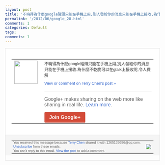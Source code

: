 ```yaml
---
layout: post
title: '不曉得為什麼google碰頭只能在手機上用,別人發給你的消息只能在手機上接收,為什...'
permalink: '/2012/06/google_28.html'
comments: 1
categories: Default
tags: 
comments: 1
---
```

<div style="border:solid 1px #dfdfdf;color:#686868;font:13px Arial"><div style="background-color:#fff;padding:20px;"><table cellpadding="0" cellspacing="0"><tr><td style="padding-right:15px;vertical-align:top"><a href="https://plus.google.com/_/notifications/ngemlink?&amp;emid=CLCquerK8LACFXOL7AodRnoAAA&amp;path=%2F108643996575278738906&amp;dt=1340874517536"><img height="75" src="https://lh3.googleusercontent.com/-KKRGTyJ5Bl0/AAAAAAAAAAI/AAAAAAAAEEY/jllxqER5dCk/s75-c-k-a/photo.jpg" style="border:solid 1px #cccccc;" width="75"/></a></td><td style="width:578px;color:#333;font:13px Arial;vertical-align:top;"><div style="padding-bottom:10px">不曉得為什麼google碰頭只能在手機上<wbr/>用,別人發給你的消息只能在手機上接收,為<wbr/>什麼不乾脆可以在gtalk上接收呢,令人<wbr/>費解</div><a href="https://plus.google.com/_/notifications/ngemlink?&amp;emid=CLCquerK8LACFXOL7AodRnoAAA&amp;path=%2F108643996575278738906%2Fposts%2FRKEyWRKW55H%3Fgpinv%3DAMIXal_f5BOuk5JwdskT5mq9FBuOMd0x8MVwPDL9i-6EuxHDJexmMUi45jHhNdXr1EVYLReG3lRU243roOPs9V8ukY_YcU3f5VTdg-mSDaUlFsOTOrFHFP4&amp;dt=1340874517536" style="color:#3366CC;text-decoration:none;">View or comment on Terry Chen's post »</a><div style="margin-top:20px;border-top:solid 1px #dfdfdf"><div style="padding:15px 0;color:#686868;font:16px Arial;">Google+ makes sharing on the web more like sharing in real life. <a href="http://www.google.com/+/learnmore/" style="color:#3366CC;text-decoration:none;">Learn more</a>.</div><a href="https://plus.google.com/_/notifications/ngemlink?&amp;emid=CLCquerK8LACFXOL7AodRnoAAA&amp;path=%2F%3Fgpinv%3DAMIXal_f5BOuk5JwdskT5mq9FBuOMd0x8MVwPDL9i-6EuxHDJexmMUi45jHhNdXr1EVYLReG3lRU243roOPs9V8ukY_YcU3f5VTdg-mSDaUlFsOTOrFHFP4&amp;dt=1340874517536" style="display:inline-block;padding:7px 15px;background-color:#d44b38; color:#fff;font-size:16px; font-weight:bold;border-radius:2px;-webkit-border-radius:2px; -moz-border-radius:2px;border:solid 1px #c43b28; white-space:nowrap;text-decoration:none">Join Google+</a></div></td></tr></table></div><div style="border-top:solid 1px #dfdfdf;padding:0 20px; background-color:#f5f5f5"><table cellpadding="0" cellspacing="0" style="height:50px"><tbody><tr><td style="vertical-align:middle;width:100%; color:#636363;font:11px Arial; line-height:120%">You received this message because <a href="https://plus.google.com/_/notifications/ngemlink?&amp;emid=CLCquerK8LACFXOL7AodRnoAAA&amp;path=%2F108643996575278738906%3Fgpinv%3DAMIXal_f5BOuk5JwdskT5mq9FBuOMd0x8MVwPDL9i-6EuxHDJexmMUi45jHhNdXr1EVYLReG3lRU243roOPs9V8ukY_YcU3f5VTdg-mSDaUlFsOTOrFHFP4&amp;dt=1340874517536" style="color:#3366CC;text-decoration:none;">Terry Chen</a> shared it with 1265133686@qq.com. <a href="https://plus.google.com/_/notifications/ngemlink?&amp;emid=CLCquerK8LACFXOL7AodRnoAAA&amp;path=%2F_%2Fnonplus%2Femailsettings%3Fgpinv%3DAMIXal_f5BOuk5JwdskT5mq9FBuOMd0x8MVwPDL9i-6EuxHDJexmMUi45jHhNdXr1EVYLReG3lRU243roOPs9V8ukY_YcU3f5VTdg-mSDaUlFsOTOrFHFP4%26est%3DADH5u8VzenQ-MGJoj546e56-kZggnpmmwzZ9oU32wx1jM5WKqeKVpd92RCRgNLHg7uBDlsy-LUCn1TuNyD6PvdSWz27vjFm3EmqTW02TK_fS2tmheOg57qCuIWIVTivGphMHn36-cKem&amp;dt=1340874517536" style="color:#3366CC;text-decoration:none;">Unsubscribe</a> from these emails.<br/>You can't reply to this email. <a href="https://plus.google.com/_/notifications/ngemlink?&amp;emid=CLCquerK8LACFXOL7AodRnoAAA&amp;path=%2F108643996575278738906%2Fposts%2FRKEyWRKW55H%3Fgpinv%3DAMIXal_f5BOuk5JwdskT5mq9FBuOMd0x8MVwPDL9i-6EuxHDJexmMUi45jHhNdXr1EVYLReG3lRU243roOPs9V8ukY_YcU3f5VTdg-mSDaUlFsOTOrFHFP4&amp;dt=1340874517536" style="color:#3366CC;text-decoration:none;">View the post</a> to add a comment.<br/></td><td><img src="https://ssl.gstatic.com/s2/oz/images/notifications/logo/google-plus-6617a72bb36cc548861652780c9e6ff1.png"/></td></tr></tbody></table></div></div>